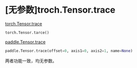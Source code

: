 # [无参数]troch.Tensor.trace

[torch.Tensor.trace](https://pytorch.org/docs/1.13/generated/torch.Tensor.trace.html#torch-tensor-trace)

```python
torch.Tensor.tarce()
```

[paddle.Tensor.trace](https://www.paddlepaddle.org.cn/documentation/docs/zh/api/paddle/Tensor_cn.html#trace-offset-0-axis1-0-axis2-1-name-none)

```python
paddle.Tensor.trace(offset=0, axis1=0, axis2=1, name=None)
```

两者功能一致，均无参数。

